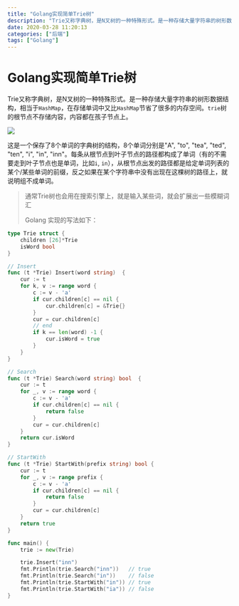 ```yaml
---
title: "Golang实现简单Trie树"
description: "Trie又称字典树，是N叉树的一种特殊形式。是一种存储大量字符串的树形数据结构，相当于`HashMap`，在存储单词中又比`HashMap`节省了很多的内存空间。`trie`树的根节点不存储内容，内容都在孩子节点上。"
date: 2020-03-28 11:20:13
categories: ["后端"]
tags: ["Golang"]
---
```


# Golang实现简单Trie树

Trie又称字典树，是N叉树的一种特殊形式。是一种存储大量字符串的树形数据结构，相当于`HashMap`，在存储单词中又比`HashMap`节省了很多的内存空间。`trie`树的根节点不存储内容，内容都在孩子节点上。

![](https://pic.yqqy.top/blog/20200328174533.png)

这是一个保存了8个单词的字典树的结构，8个单词分别是"A", "to", "tea", "ted", "ten", "i", "in", "inn"。每条从根节点到叶子节点的路径都构成了单词（有的不需要走到叶子节点也是单词，比如`i`, `in`），从根节点出发的路径都是给定单词列表的某个/某些单词的前缀，反之如果在某个字符串中没有出现在这棵树的路径上，就说明组不成单词。

> 通常Trie树也会用在搜索引擎上，就是输入某些词，就会扩展出一些模糊词汇
>
> Golang 实现的写法如下：

```go
type Trie struct {
	children [26]*Trie
	isWord bool
}

// Insert
func (t *Trie) Insert(word string)  {
	cur := t
	for k, v := range word {
		c := v - 'a'
		if cur.children[c] == nil {
			cur.children[c] = &Trie{}
		}
		cur = cur.children[c]
		// end
		if k == len(word) -1 {
			cur.isWord = true
		}
	}
}

// Search
func (t *Trie) Search(word string) bool  {
	cur := t
	for _, v := range word {
		c := v - 'a'
		if cur.children[c] == nil {
			return false
		}
		cur = cur.children[c]
	}
	return cur.isWord
}

// StartWith
func (t *Trie) StartWith(prefix string) bool {
	cur := t
	for _, v := range prefix {
		c := v - 'a'
		if cur.children[c] == nil {
			return false
		}
		cur = cur.children[c]
	}
	return true
}

func main() {
    trie := new(Trie)

	trie.Insert("inn")
	fmt.Println(trie.Search("inn"))   // true
	fmt.Println(trie.Search("in"))    // false
	fmt.Println(trie.StartWith("in")) // true
	fmt.Println(trie.StartWith("ia")) // false
}
```
